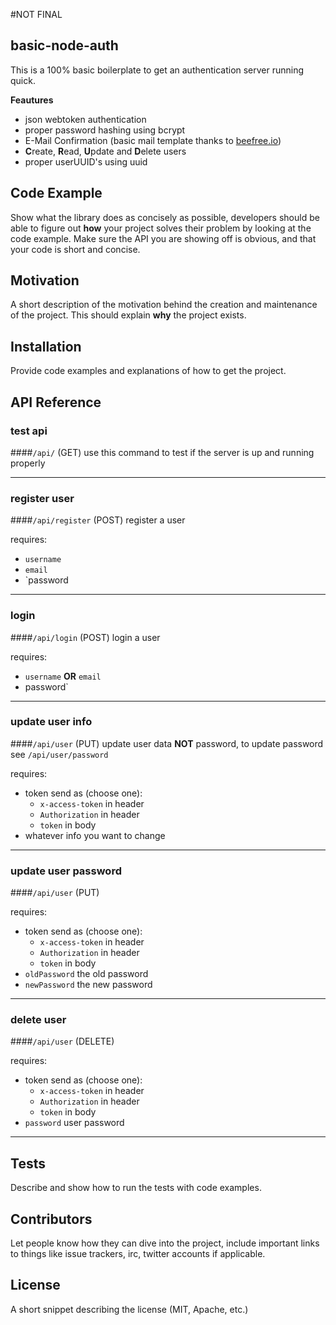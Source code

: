 #NOT FINAL

## basic-node-auth

This is a 100% basic boilerplate to get an authentication server running quick.

**Feautures**

* json webtoken authentication
* proper password hashing using bcrypt
* E-Mail Confirmation (basic mail template thanks to [beefree.io](https://beefree.io))
* **C**reate, **R**ead, **U**pdate and **D**elete users
* proper userUUID's using uuid

## Code Example

Show what the library does as concisely as possible, developers should be able to figure out **how** your project solves their problem by looking at the code example. Make sure the API you are showing off is obvious, and that your code is short and concise.

## Motivation

A short description of the motivation behind the creation and maintenance of the project. This should explain **why** the project exists.

## Installation

Provide code examples and explanations of how to get the project.

## API Reference

### test api
####`/api/` (GET)
use this command to test if the server is up and running properly

---

### register user
####`/api/register` (POST)
register a user

requires:
* `username`
* `email`
* `password

---

### login
####`/api/login` (POST)
login a user

requires:
* `username` **OR** `email`
* password`

---

### update user info
####`/api/user` (PUT)
update user data **NOT** password, to update password see `/api/user/password`

requires:
* token send as (choose one):
  * `x-access-token` in header
  * `Authorization` in header
  * `token` in body
* whatever info you want to change

---

### update user password
####`/api/user` (PUT)

requires:
* token send as (choose one):
  * `x-access-token` in header
  * `Authorization` in header
  * `token` in body
* `oldPassword` the old password
* `newPassword` the new password

---

### delete user
####`/api/user` (DELETE)

requires:
* token send as (choose one):
  * `x-access-token` in header
  * `Authorization` in header
  * `token` in body
* `password` user password

---

## Tests

Describe and show how to run the tests with code examples.

## Contributors

Let people know how they can dive into the project, include important links to things like issue trackers, irc, twitter accounts if applicable.

## License

A short snippet describing the license (MIT, Apache, etc.)
